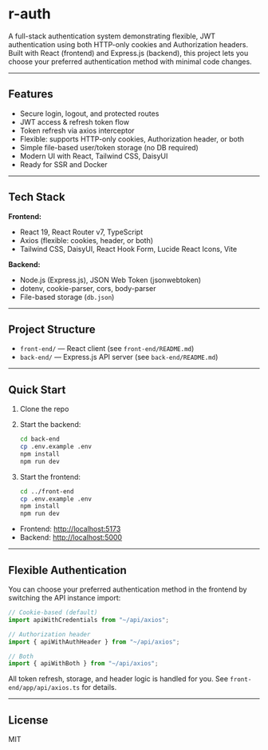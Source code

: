# r-auth

A full-stack authentication system demonstrating flexible, JWT authentication using both HTTP-only cookies and Authorization headers. Built with React (frontend) and Express.js (backend), this project lets you choose your preferred authentication method with minimal code changes.

---

## Features

- Secure login, logout, and protected routes
- JWT access & refresh token flow
- Token refresh via axios interceptor
- Flexible: supports HTTP-only cookies, Authorization header, or both
- Simple file-based user/token storage (no DB required)
- Modern UI with React, Tailwind CSS, DaisyUI
- Ready for SSR and Docker

---

## Tech Stack

**Frontend:**

- React 19, React Router v7, TypeScript
- Axios (flexible: cookies, header, or both)
- Tailwind CSS, DaisyUI, React Hook Form, Lucide React Icons, Vite

**Backend:**

- Node.js (Express.js), JSON Web Token (jsonwebtoken)
- dotenv, cookie-parser, cors, body-parser
- File-based storage (`db.json`)

---

## Project Structure

- `front-end/` — React client (see `front-end/README.md`)
- `back-end/` — Express.js API server (see `back-end/README.md`)

---

## Quick Start

1. Clone the repo
2. Start the backend:

   ```bash
   cd back-end
   cp .env.example .env
   npm install
   npm run dev
   ```

3. Start the frontend:

   ```bash
   cd ../front-end
   cp .env.example .env
   npm install
   npm run dev
   ```

- Frontend: <http://localhost:5173>
- Backend: <http://localhost:5000>

---

## Flexible Authentication

You can choose your preferred authentication method in the frontend by switching the API instance import:

```typescript
// Cookie-based (default)
import apiWithCredentials from "~/api/axios";

// Authorization header
import { apiWithAuthHeader } from "~/api/axios";

// Both
import { apiWithBoth } from "~/api/axios";
```

All token refresh, storage, and header logic is handled for you. See `front-end/app/api/axios.ts` for details.

---

## License

MIT
